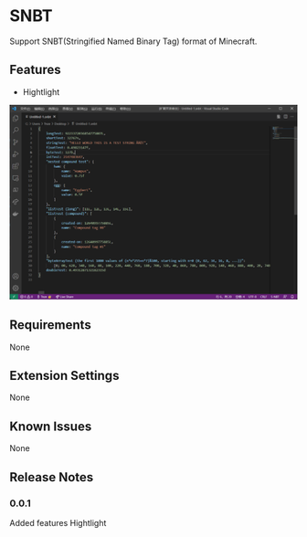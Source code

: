 # SNBT

Support SNBT(Stringified Named Binary Tag) format of Minecraft.

## Features

* Hightlight

![Hightlight](images/hightlight.png)

## Requirements

None

## Extension Settings

None

## Known Issues

None

## Release Notes

### 0.0.1

Added features Hightlight
